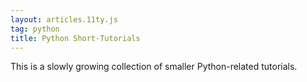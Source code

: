 ```yaml
---
layout: articles.11ty.js
tag: python
title: Python Short-Tutorials
---
```


This is a slowly growing collection of smaller Python-related tutorials. 
